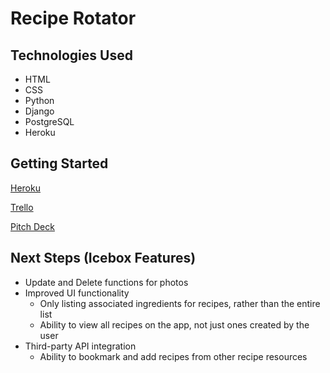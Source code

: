 # Recipe Rotator

## Technologies Used 

* HTML
* CSS
* Python
* Django
* PostgreSQL
* Heroku

## Getting Started
[Heroku](https://reciperotators.herokuapp.com/)

[Trello](https://trello.com/b/bXcygyBk/recipe-rotator)

[Pitch Deck](https://docs.google.com/presentation/d/1yaGnhR7Rru__zi_1gcnK5lST5Lc_flURX9BcqzlhlXU/edit?usp=sharing)

## Next Steps (Icebox Features) 

* Update and Delete functions for photos
* Improved UI functionality 
  * Only listing associated ingredients for recipes, rather than the entire list 
  * Ability to view all recipes on the app, not just ones created by the user
* Third-party API integration
  * Ability to bookmark and add recipes from other recipe resources 
